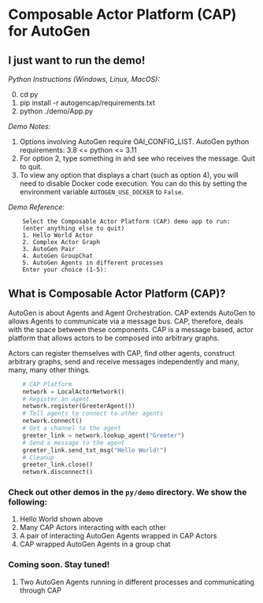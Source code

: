 # Composable Actor Platform (CAP) for AutoGen

## I just want to run the demo!
*Python Instructions (Windows, Linux, MacOS):*

0) cd py
1) pip install -r autogencap/requirements.txt
2) python ./demo/App.py

*Demo Notes:*
1) Options involving AutoGen require OAI_CONFIG_LIST.
   AutoGen python requirements: 3.8 <= python <= 3.11
2) For option 2, type something in and see who receives the message.  Quit to quit.
3) To view any option that displays a chart (such as option 4), you will need to disable Docker code execution. You can do this by setting the environment variable `AUTOGEN_USE_DOCKER` to `False`.

*Demo Reference:*
```
    Select the Composable Actor Platform (CAP) demo app to run:
    (enter anything else to quit)
    1. Hello World Actor
    2. Complex Actor Graph
    3. AutoGen Pair
    4. AutoGen GroupChat
    5. AutoGen Agents in different processes
    Enter your choice (1-5):
```

## What is Composable Actor Platform (CAP)?
AutoGen is about Agents and Agent Orchestration.  CAP extends AutoGen to allows Agents to communicate via a message bus.  CAP, therefore, deals with the space between these components.  CAP is a message based, actor platform that allows actors to be composed into arbitrary graphs.

Actors can register themselves with CAP, find other agents, construct arbitrary graphs, send and receive messages independently and many, many, many other things.
```python
    # CAP Platform
    network = LocalActorNetwork()
    # Register an agent
    network.register(GreeterAgent())
    # Tell agents to connect to other agents
    network.connect()
    # Get a channel to the agent
    greeter_link = network.lookup_agent("Greeter")
    # Send a message to the agent
    greeter_link.send_txt_msg("Hello World!")
    # Cleanup
    greeter_link.close()
    network.disconnect()
```
### Check out other demos in the `py/demo` directory.  We show the following: ###
1) Hello World shown above
2) Many CAP Actors interacting with each other
3) A pair of interacting AutoGen Agents wrapped in CAP Actors
4) CAP wrapped AutoGen Agents in a group chat

### Coming soon. Stay tuned! ###
1) Two AutoGen Agents running in different processes and communicating through CAP
